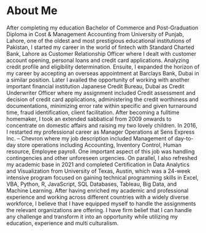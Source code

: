 # About Me

After completing my education Bachelor of Commerce and Post-Graduation Diploma in Cost & Management Accounting from University of Punjab, Lahore, one of the oldest and most prestigious educational institutions of Pakistan, I started my career in the world of fintech with Standard Charted Bank, Lahore as Customer Relationship Officer where I dealt with customer account opening, personal loans and credit card applications. Analyzing credit profile and eligibility determination.
Ensuite, I expanded the horizon of my career by accepting an overseas appointment at Barclays Bank, Dubai in a similar position. Later I availed the opportunity of working with another important financial institution Japanese Credit Bureau, Dubai as Credit Underwriter Officer where my assignment included Credit assessment and decision of credit card applications, administering the credit worthiness and documentations, minimizing error rate within specific and given turnaround time, fraud identification, client facilitation. 
After becoming a fulltime homemaker, I took an extended sabbatical from 2009 onwards to concentrate on domestic affairs and raising my two lovely children. In 2016, I restarted my professional career as Manager Operations at Sens Express Inc. – Chevron where my job description included Management of day-to-day store operations including Accounting, Inventory Control, Human resource, Employee payroll. One important aspect of this job was handling contingencies and other unforeseen urgencies. 
On parallel, I also refreshed my academic base in 2021 and completed Certification in Data Analytics and Visualization from University of Texas, Austin, which was a 24-week intensive program focused on gaining technical programming skills in Excel, VBA, Python, R, JavaScript, SQL Databases, Tableau, Big Data, and Machine Learning. 
After having enriched my academic and professional experience and working across different countries with a widely diverse workforce, I believe that I have equipped myself to handle the assignments the relevant organizations are offering. I have firm belief that I can handle any challenge and transform it into an opportunity while utilizing my education, experience and multi culturalism.
